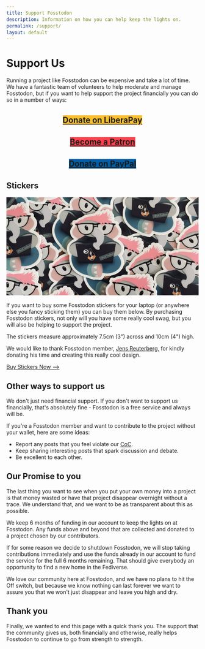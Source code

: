 ```yaml
---
title: Support Fosstodon
description: Information on how you can help keep the lights on.
permalink: /support/
layout: default
---
```

# Support Us

Running a project like Fosstodon can be expensive and take a lot of time. We have a fantastic team of volunteers to help moderate and manage Fosstodon, but if you want to help support the project financially you can do so in a number of ways:

<p style="margin:2rem 0; text-align:center;"><a style="background:#FBC02D; color:#212121 !important; font-weight:bold; font-size:1.3rem;" class="button" target="blank" href="https://liberapay.com/fosstodon">Donate on LiberaPay</a></p>

<p style="margin:2rem 0; text-align:center;"><a style="background:#ff424d; color:#212121 !important; font-weight:bold; font-size:1.3rem;" class="button" target="blank" href="https://patreon.com/fosstodon">Become a Patron</a></p>

<p style="margin:2rem 0; text-align:center;"><a style="background:#005ea6; font-weight:bold; font-size:1.3rem;" class="button" target="blank" href="https://paypal.me/fosstodonorg">Donate on PayPal</a></p>


## Stickers

![](/assets/images/stickers.jpeg)

If you want to buy some Fosstodon stickers for your laptop (or anywhere else you fancy sticking them) you can buy them below. By purchasing Fosstodon stickers, not only will you have some really cool swag, but you will also be helping to support the project.

The stickers measure approximately 7.5cm (3") across and 10cm (4") high.

We would like to thank Fosstodon member, [Jens Reuterberg](https://fosstodon.org/@ohyran), for kindly donating his time and creating this really cool design.

<a class="button" target="blank" href="https://www.designbyhumans.com/shop/Fosstodon/">Buy Stickers Now --></a>

## Other ways to support us

We don't just need financial support. If you don't want to support us financially, that's absolutely fine - Fosstodon is a free service and always will be.

If you're a Fosstodon member and want to contribute to the project without your wallet, here are some ideas:

*   Report any posts that you feel violate our [CoC](/coc/).
*   Keep sharing interesting posts that spark discussion and debate.
*   Be excellent to each other.

## Our Promise to you

The last thing you want to see when you put your own money into a project is that money wasted or have that project disappear overnight without a trace. We understand that, and we want to be as transparent about this as possible.

We keep 6 months of funding in our account to keep the lights on at Fosstodon. Any funds above and beyond that are collected and donated to a project chosen by our contributors.

If for some reason we decide to shutdown Fosstodon, we will stop taking contributions immediately and use the funds already in our account to fund the service for the full 6 months remaining. That should give everybody an opportunity to find a new home in the Fediverse.

We love our community here at Fosstodon, and we have no plans to hit the Off switch, but because we know nothing can last forever we want to assure you that we won't just disappear and leave you high and dry.

## Thank you

Finally, we wanted to end this page with a quick thank you. The support that the community gives us, both financially and otherwise, really helps Fosstodon to continue to go from strength to strength.
